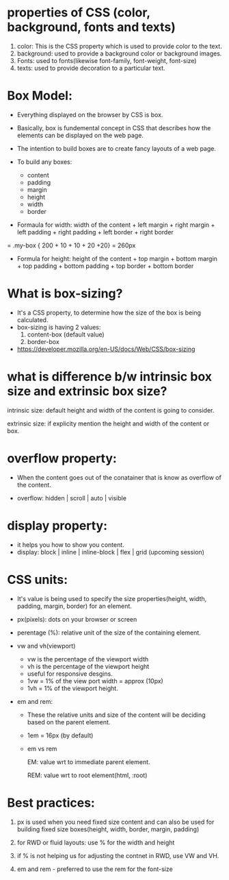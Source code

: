 # properties of CSS (color, background, fonts and texts)

1. color: This is the CSS property which is used to provide color to the text.
2. background: used to provide a background color or background images.
3. Fonts: used to fonts(likewise font-family, font-weight, font-size)
4. texts: used to provide decoration to a particular text.

# Box Model:

- Everything displayed on the browser by CSS is box.
- Basically, box is fundemental concept in CSS that describes how the elements can be displayed on the web page.
- The intention to build boxes are to create fancy layouts of a web page.

- To build any boxes:

  - content
  - padding
  - margin
  - height
  - width
  - border

- Formaula for width: width of the content + left margin + right margin + left padding + right padding + left border + right border

= .my-box { 200 + 10 + 10 + 20 +20} = 260px

- Formula for height: height of the content + top margin + bottom margin + top padding + bottom padding + top border + bottom border

# What is box-sizing?

- It's a CSS property, to determine how the size of the box is being calculated.
- box-sizing is having 2 values:
  1.  content-box (default value)
  2.  border-box
- https://developer.mozilla.org/en-US/docs/Web/CSS/box-sizing

# what is difference b/w intrinsic box size and extrinsic box size?

intrinsic size: default height and width of the content is going to consider.

extrinsic size: if explicity mention the height and width of the content or box.

# overflow property:

- When the content goes out of the conatainer that is know as overflow of the content.

- overflow: hidden | scroll | auto | visible

# display property:

- it helps you how to show you content.
- display: block | inline | inline-block | flex | grid (upcoming session)

# CSS units:

- It's value is being used to specify the size properties(height, width, padding, margin, border) for an element.

- px(pixels): dots on your browser or screen

- perentage (%): relative unit of the size of the containing element.

- vw and vh(viewport)

  - vw is the percentage of the viewport width
  - vh is the percentage of the viewport height
  - useful for responsive desgins.
  - 1vw = 1% of the view port width = approx (10px)
  - 1vh = 1% of the viewport height.

- em and rem:

  - These the relative units and size of the content will be deciding based on the parent element.

  - 1em = 16px (by default)

  - em vs rem

    EM: value wrt to immediate parent element.

    REM: value wrt to root element(html, :root)

# Best practices:

1. px is used when you need fixed size content and can also be used for building fixed size boxes(height, width, border, margin, padding)

2. for RWD or fluid layouts: use % for the width and height

3. if % is not helping us for adjusting the contnet in RWD, use VW and VH.

4. em and rem - preferred to use the rem for the font-size
